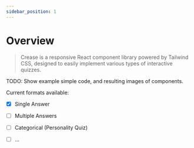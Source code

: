 ```yaml
---
sidebar_position: 1
---
```


# Overview

> Crease is a responsive React component library powered by Tailwind CSS, designed to easily implement various types of interactive quizzes.

TODO: Show example simple code, and resulting images of components.

Current formats available:
- [x] Single Answer
- [ ] Multiple Answers
- [ ] Categorical (Personality Quiz)
- [ ] ...

